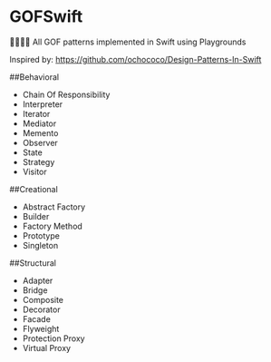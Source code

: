 # GOFSwift
👨‍👩‍👧‍👦 All GOF patterns implemented in Swift using Playgrounds

Inspired by: https://github.com/ochococo/Design-Patterns-In-Swift

##Behavioral

* Chain Of Responsibility
* Interpreter
* Iterator
* Mediator
* Memento
* Observer
* State
* Strategy
* Visitor

##Creational

* Abstract Factory
* Builder
* Factory Method
* Prototype
* Singleton

##Structural

* Adapter
* Bridge
* Composite
* Decorator
* Facade
* Flyweight
* Protection Proxy
* Virtual Proxy
